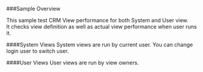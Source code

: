 ###Sample Overview

This sample test CRM View performance for both System and User view.<br/>
It checks view definition as well as actual view performance when user runs it.

####System Views
System views are run by current user. You can change login user to switch user.

####User Views
User views are run by view owners.
